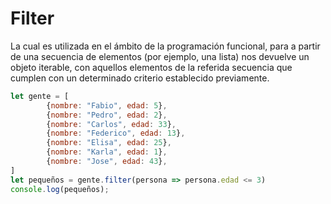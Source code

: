 # Filter

La cual es utilizada en el ámbito de la programación funcional, para a partir de una secuencia de elementos (por ejemplo, una lista) nos devuelve un objeto iterable, con aquellos elementos de la referida secuencia que cumplen con un determinado criterio establecido previamente.


```javascript
let gente = [
        {nombre: "Fabio", edad: 5},
        {nombre: "Pedro", edad: 2},
        {nombre: "Carlos", edad: 33},
        {nombre: "Federico", edad: 13},
        {nombre: "Elisa", edad: 25},
        {nombre: "Karla", edad: 1},
        {nombre: "Jose", edad: 43},
]
let pequeños = gente.filter(persona => persona.edad <= 3)
console.log(pequeños);
```

